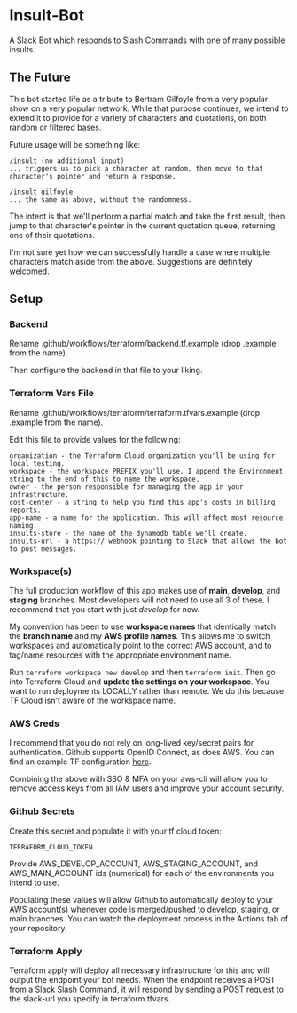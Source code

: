 # Insult-Bot
A Slack Bot which responds to Slash Commands with one of many possible insults. 

## The Future

This bot started life as a tribute to Bertram Gilfoyle from a very popular show on a very popular network. 
While that purpose continues, we intend to extend it to provide for a variety of characters and quotations, 
on both random or filtered bases. 

Future usage will be something like: 

    /insult (no additional input)
    ... triggers us to pick a character at random, then move to that character's pointer and return a response.

    /insult gilfoyle
    ... the same as above, without the randomness.
    
The intent is that we'll perform a partial match and take the first result, then jump to that character's pointer
in the current quotation queue, returning one of their quotations.

I'm not sure yet how we can successfully handle a case where multiple characters match aside from the above. 
Suggestions are definitely welcomed. 

## Setup

### Backend

Rename .github/workflows/terraform/backend.tf.example (drop .example from the name). 

Then configure the backend in that file to your liking. 

### Terraform Vars File

Rename .github/workflows/terraform/terraform.tfvars.example (drop .example from the name). 

Edit this file to provide values for the following: 

    organization - the Terraform Cloud organization you'll be using for local testing. 
    workspace - the workspace PREFIX you'll use. I append the Environment string to the end of this to name the workspace.
    owner - the person responsible for managing the app in your infrastructure. 
    cost-center - a string to help you find this app's costs in billing reports. 
    app-name - a name for the application. This will affect most resource naming. 
    insults-store - the name of the dynamodb table we'll create. 
    insults-url - a https:// webhook pointing to Slack that allows the bot to post messages. 

### Workspace(s)

The full production workflow of this app makes use of **main**, **develop**,
and **staging** branches. Most developers will not need to use all 3 of these.
I recommend that you start with just *develop* for now. 

My convention has been to use **workspace names** that identically match the
**branch name** and my **AWS profile names**. This allows me to switch workspaces and
automatically point to the correct AWS account, and to tag/name resources with
the appropriate environment name. 

Run `terraform workspace new develop` and then `terraform init`. Then go into Terraform 
Cloud and **update the settings on your workspace**. You want to run deployments 
LOCALLY rather than remote. We do this because TF Cloud isn't aware of the workspace name. 

### AWS Creds

I recommend that you do not rely on long-lived key/secret pairs for authentication. Github
supports OpenID Connect, as does AWS. You can find an example TF configuration 
[here](https://github.com/zbmowrey/cloud-admin/blob/main/deployment-to-develop.tf).

Combining the above with SSO & MFA on your aws-cli will allow you to remove access keys
from all IAM users and improve your account security. 

### Github Secrets

Create this secret and populate it with your tf cloud token:

    TERRAFORM_CLOUD_TOKEN

Provide AWS_DEVELOP_ACCOUNT, AWS_STAGING_ACCOUNT, and AWS_MAIN_ACCOUNT ids (numerical)
for each of the environments you intend to use.

Populating these values will allow Github to automatically deploy to your AWS account(s)
whenever code is merged/pushed to develop, staging, or main branches. You can watch
the deployment process in the Actions tab of your repository. 

### Terraform Apply

Terraform apply will deploy all necessary infrastructure for this and will output the endpoint your bot needs. When the endpoint receives a POST from a Slack Slash Command, it will respond by sending a POST request to the slack-url you specify in terraform.tfvars. 
